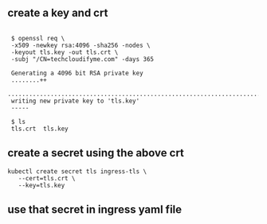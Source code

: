 ## create a key and crt 
```

 $ openssl req \
 -x509 -newkey rsa:4096 -sha256 -nodes \
 -keyout tls.key -out tls.crt \
 -subj "/CN=techcloudifyme.com" -days 365
 
 Generating a 4096 bit RSA private key
 ........++
 ...................................................................................................++
 writing new private key to 'tls.key'
 -----
 
 $ ls
 tls.crt  tls.key
```
## create a secret using the above crt
```
kubectl create secret tls ingress-tls \
   --cert=tls.crt \
   --key=tls.key
```
## use that secret in ingress yaml file

